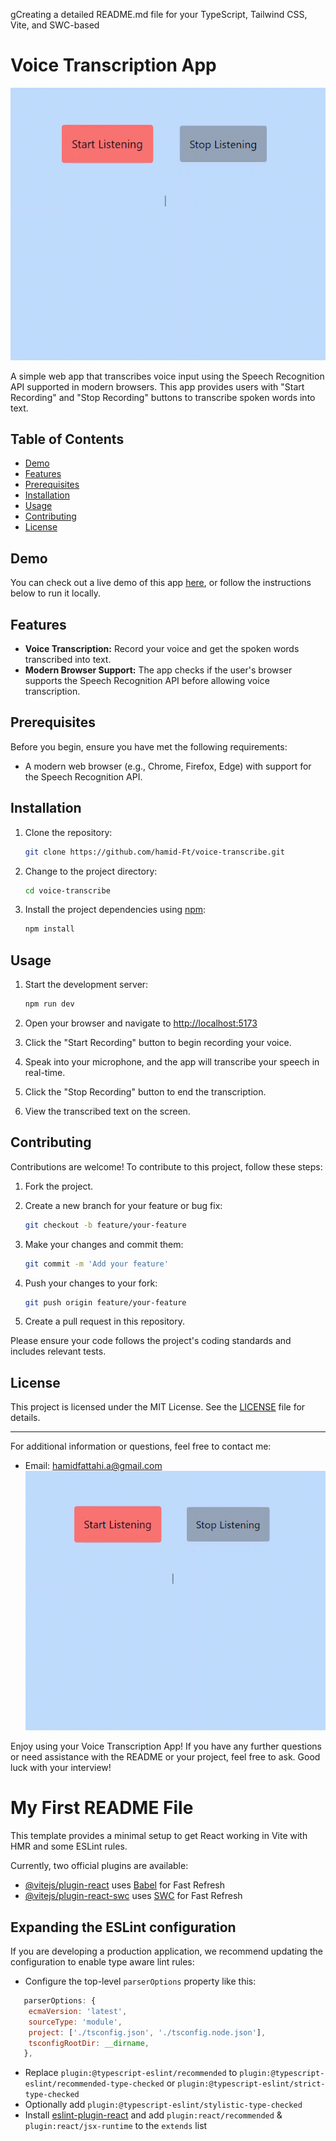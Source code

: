 gCreating a detailed README.md file for your TypeScript, Tailwind CSS, Vite, and SWC-based

# Voice Transcription App

![App Screenshot](image/README/1697706986828.png "voice transcribe")

A simple web app that transcribes voice input using the Speech Recognition API supported in modern browsers. This app provides users with "Start Recording" and "Stop Recording" buttons to transcribe spoken words into text.

## Table of Contents

- [Demo](#demo)
- [Features](#features)
- [Prerequisites](#prerequisites)
- [Installation](#installation)
- [Usage](#usage)
- [Contributing](#contributing)
- [License](#license)

## Demo

You can check out a live demo of this app [here](#), or follow the instructions below to run it locally.

## Features

- **Voice Transcription:** Record your voice and get the spoken words transcribed into text.
- **Modern Browser Support:** The app checks if the user's browser supports the Speech Recognition API before allowing voice transcription.

## Prerequisites

Before you begin, ensure you have met the following requirements:

- A modern web browser (e.g., Chrome, Firefox, Edge) with support for the Speech Recognition API.

## Installation

1. Clone the repository:

   ```bash
   git clone https://github.com/hamid-Ft/voice-transcribe.git
   ```

2. Change to the project directory:

   ```bash
   cd voice-transcribe
   ```

3. Install the project dependencies using [npm](https://www.npmjs.com/):

   ```bash
   npm install
   ```

## Usage

1. Start the development server:

   ```bash
   npm run dev
   ```

2. Open your browser and navigate to [http://localhost:5173](http://localhost:5173)
3. Click the "Start Recording" button to begin recording your voice.
4. Speak into your microphone, and the app will transcribe your speech in real-time.
5. Click the "Stop Recording" button to end the transcription.
6. View the transcribed text on the screen.

## Contributing

Contributions are welcome! To contribute to this project, follow these steps:

1. Fork the project.
2. Create a new branch for your feature or bug fix:

   ```bash
   git checkout -b feature/your-feature
   ```

3. Make your changes and commit them:

   ```bash
   git commit -m 'Add your feature'
   ```

4. Push your changes to your fork:

   ```bash
   git push origin feature/your-feature
   ```

5. Create a pull request in this repository.

Please ensure your code follows the project's coding standards and includes relevant tests.

## License

This project is licensed under the MIT License. See the [LICENSE](LICENSE) file for details.

---

For additional information or questions, feel free to contact me:

- Email: hamidfattahi.a@gmail.com![1697706986828](image/README/1697706986828.png)

Enjoy using your Voice Transcription App! If you have any further questions or need assistance with the README or your project, feel free to ask. Good luck with your interview!

# My First README File

This template provides a minimal setup to get React working in Vite with HMR and some ESLint rules.

Currently, two official plugins are available:

- [@vitejs/plugin-react](https://github.com/vitejs/vite-plugin-react/blob/main/packages/plugin-react/README.md) uses [Babel](https://babeljs.io/) for Fast Refresh
- [@vitejs/plugin-react-swc](https://github.com/vitejs/vite-plugin-react-swc) uses [SWC](https://swc.rs/) for Fast Refresh

## Expanding the ESLint configuration

If you are developing a production application, we recommend updating the configuration to enable type aware lint rules:

- Configure the top-level `parserOptions` property like this:

```js
   parserOptions: {
    ecmaVersion: 'latest',
    sourceType: 'module',
    project: ['./tsconfig.json', './tsconfig.node.json'],
    tsconfigRootDir: __dirname,
   },
```

- Replace `plugin:@typescript-eslint/recommended` to `plugin:@typescript-eslint/recommended-type-checked` or `plugin:@typescript-eslint/strict-type-checked`
- Optionally add `plugin:@typescript-eslint/stylistic-type-checked`
- Install [eslint-plugin-react](https://github.com/jsx-eslint/eslint-plugin-react) and add `plugin:react/recommended` & `plugin:react/jsx-runtime` to the `extends` list
